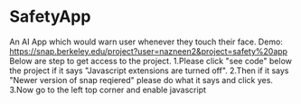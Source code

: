 # SafetyApp
An AI App which would warn user whenever they touch their face.
Demo: https://snap.berkeley.edu/project?user=nazneen2&project=safety%20app
Below are step to get access to the project.
1.Please click "see code" below the project if it says "Javascript extensions are turned off".
2.Then if it says "Newer version of snap reqiered" please do what it says and click yes.
3.Now go to the left top corner and enable javascript
